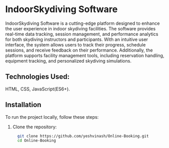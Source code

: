 # IndoorSkydiving Software
IndoorSkydiving Software is a cutting-edge platform designed to enhance the user experience in indoor skydiving facilities. The software provides real-time data tracking, session management, and performance analytics for both skydiving instructors and participants. With an intuitive user interface, the system allows users to track their progress, schedule sessions, and receive feedback on their performance. Additionally, the platform supports facility management tools, including reservation handling, equipment tracking, and personalized skydiving simulations.

## Technologies Used:
  HTML, CSS, JavaScript(ES6+).

## Installation
To run the project locally, follow these steps:

1. Clone the repository:
   
   ```bash
     git clone https://github.com/yeshvinash/Online-Booking.git
     cd Online-Booking
   ```
  
